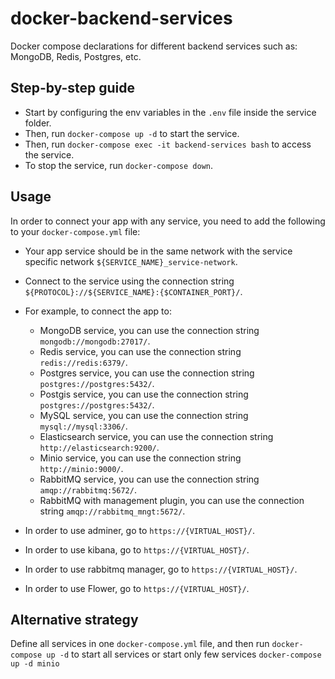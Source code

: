 # docker-backend-services

Docker compose declarations for different backend services such as: MongoDB, Redis, Postgres, etc.

## Step-by-step guide

- Start by configuring the env variables in the `.env` file inside the service folder.
- Then, run `docker-compose up -d` to start the service.
- Then, run `docker-compose exec -it backend-services bash` to access the service.
- To stop the service, run `docker-compose down`.

## Usage

In order to connect your app with any service, you need to add the following to your `docker-compose.yml` file:

- Your app service should be in the same network with the service specific network `${SERVICE_NAME}_service-network`.
- Connect to the service using the connection string `${PROTOCOL}://${SERVICE_NAME}:{$CONTAINER_PORT}/`.

- For example, to connect the app to:
    - MongoDB service, you can use the connection string `mongodb://mongodb:27017/`.
    - Redis service, you can use the connection string `redis://redis:6379/`.
    - Postgres service, you can use the connection string `postgres://postgres:5432/`.
    - Postgis service, you can use the connection string `postgres://postgres:5432/`.
    - MySQL service, you can use the connection string `mysql://mysql:3306/`.
    - Elasticsearch service, you can use the connection string `http://elasticsearch:9200/`.
    - Minio service, you can use the connection string `http://minio:9000/`.
    - RabbitMQ service, you can use the connection string `amqp://rabbitmq:5672/`.
    - RabbitMQ with management plugin, you can use the connection string `amqp://rabbitmq_mngt:5672/`.

- In order to use adminer, go to `https://{VIRTUAL_HOST}/`.
- In order to use kibana, go to `https://{VIRTUAL_HOST}/`.
- In order to use rabbitmq manager, go to `https://{VIRTUAL_HOST}/`.
- In order to use Flower, go to `https://{VIRTUAL_HOST}/`.

## Alternative strategy

Define all services in one `docker-compose.yml` file, and then run `docker-compose up -d` to start all services or start
only few services `docker-compose up -d minio`
